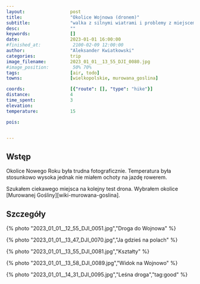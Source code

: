 ```yaml
---
layout:                 post
title:                  "Okolice Wojnowa (dronem)"
subtitle:               "walka z silnymi wiatrami i problemy z miejscem startu"
desc:                   ""
keywords:               []
date:                   2023-01-01 16:00:00
#finished_at:            2100-02-09 12:00:00
author:                 "Aleksander Kwiatkowski"
categories:             trip
image_filename:         2023_01_01__13_55_DJI_0080.jpg
#image_position:         50% 70%
tags:                   [air, todo]
towns:                  [wielkopolskie, murowana_goslina]

coords:                 [{"route": [], "type": "hike"}]
distance:               4
time_spent:             3
elevation:              
temperature:            15

pois:


---
```



## Wstęp

Okolice Nowego Roku była trudna fotograficznie. Temperatura była stosunkowo
wysoka jednak nie miałem ochoty na jazdę rowerem.

Szukałem ciekawego miejsca na kolejny test drona. Wybrałem okolice
[Murowanej Gośliny][wiki-murowana-goslina].

## Szczegóły

{% photo "2023_01_01__12_55_DJI_0051.jpg","Droga do Wojnowa" %}

{% photo "2023_01_01__13_47_DJI_0070.jpg","Ja gdzieś na polach" %}

{% photo "2023_01_01__13_55_DJI_0081.jpg","Kształty" %}

{% photo "2023_01_01__13_58_DJI_0089.jpg","Widok na Wojnowo" %}

{% photo "2023_01_01__14_31_DJI_0095.jpg","Leśna droga","tag:good" %}
